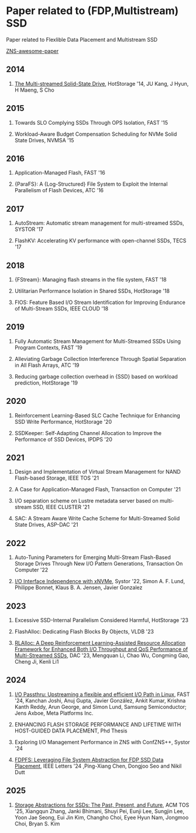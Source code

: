 # Paper related to (FDP,Multistream) SSD

Paper related to Flexlible Data Placement and Multistream SSD

[ZNS-awesome-paper](https://github.com/sg20180546/ZNS-awesome-paper)

## 2014

1. [The Multi-streamed Solid-State Drive](https://www.usenix.org/system/files/conference/hotstorage14/hotstorage14-paper-kang.pdf), HotStorage '14, JU Kang, J Hyun, H Maeng, S Cho

## 2015

1. Towards SLO Complying SSDs Through OPS Isolation, FAST '15

2. Workload-Aware Budget Compensation Scheduling for NVMe Solid State Drives, NVMSA '15  


## 2016

1. Application-Managed Flash, FAST '16  

2. {ParaFS}: A {Log-Structured} File System to Exploit the Internal Parallelism of Flash Devices, ATC '16  



## 2017

1. AutoStream: Automatic stream management for multi-streamed SSDs, SYSTOR '17  

2. FlashKV: Accelerating KV performance with open-channel SSDs, TECS '17  


## 2018

1. {FStream}: Managing flash streams in the file system, FAST '18  

2. Utilitarian Performance Isolation in Shared SSDs, HotStorage '18  

3. FIOS: Feature Based I/O Stream Identification for Improving Endurance of Multi-Stream SSDs, IEEE CLOUD '18  

## 2019

1. Fully Automatic Stream Management for Multi-Streamed SSDs Using Program Contexts, FAST '19  

2. Alleviating Garbage Collection Interference Through Spatial Separation in All Flash Arrays, ATC '19  

3. Reducing garbage collection overhead in {SSD} based on workload prediction, HotStorage '19  

## 2020

1. Reinforcement Learning-Based SLC Cache Technique for Enhancing SSD Write Performance, HotStorage '20 

2. SSDKeeper: Self-Adapting Channel Allocation to Improve the Performance of SSD Devices, IPDPS '20  

## 2021

1. Design and Implementation of Virtual Stream Management for NAND Flash-based Storage, IEEE TOS '21 

2. A Case for Application-Managed Flash, Transaction on Computer '21 

3. I/O separation scheme on Lustre metadata server based on multi-stream SSD, IEEE CLUSTER '21

4. SAC: A Stream Aware Write Cache Scheme for Multi-Streamed Solid State Drives, ASP-DAC '21  


## 2022

1. Auto-Tuning Parameters for Emerging Multi-Stream Flash-Based Storage Drives Through New I/O Pattern Generations, Transaction On Computer '22  

2. [I/O Interface Independence with xNVMe](https://dl.acm.org/doi/pdf/10.1145/3534056.3534936), Systor '22, Simon A. F. Lund, Philippe Bonnet, Klaus B. A. Jensen, Javier Gonzalez


## 2023

1. Excessive SSD-Internal Parallelism Considered Harmful, HotStorage '23

2. FlashAlloc: Dedicating Flash Blocks By Objects, VLDB '23  

3. [RLAlloc: A Deep Reinforcement Learning-Assisted Resource Allocation Framework for Enhanced Both I/O Throughput and QoS Performance of Multi-Streamed SSDs](https://ieeexplore.ieee.org/stamp/stamp.jsp?arnumber=10247988), DAC '23, Mengquan Li, Chao Wu, Congming Gao, Cheng Ji, Kenli Li1

## 2024

1. [I/O Passthru: Upstreaming a flexible and efficient I/O Path in Linux](https://www.usenix.org/system/files/fast24-joshi.pdf), FAST '24, Kanchan Joshi, Anuj Gupta, Javier González, Ankit Kumar, Krishna Kanth Reddy, Arun George, and Simon Lund, Samsung Semiconductor; Jens Axboe, Meta Platforms Inc.

2. ENHANCING FLASH STORAGE PERFORMANCE AND LIFETIME WITH HOST-GUIDED DATA PLACEMENT, Phd Thesis

3. Exploring I/O Management Performance in ZNS with ConfZNS++, Systor '24

4. [FDPFS: Leveraging File System Abstraction for FDP SSD Data Placement](https://ieeexplore.ieee.org/stamp/stamp.jsp?arnumber=10779575&casa_token=N8DNe4EVoXMAAAAA:qZR-dY53X0lG5v-3UzVmuvRepU4MLr82iul4kjmh9ViUSGF6UpDLNS0jDlWHcJOA1ONN7srMwA&tag=1), IEEE Letters '24 ,Ping-Xiang Chen, Dongjoo Seo and Nikil Dutt

## 2025

1. [Storage Abstractions for SSDs: The Past, Present, and Future](https://dl.acm.org/doi/pdf/10.1145/3708992), ACM TOS '25, Xiangqun Zhang, Janki Bhimani, Shuyi Pei, Eunji Lee, Sungjin Lee, Yoon Jae Seong, Eui Jin Kim, Changho Choi, Eyee Hyun Nam, Jongmoo Choi, Bryan S. Kim
